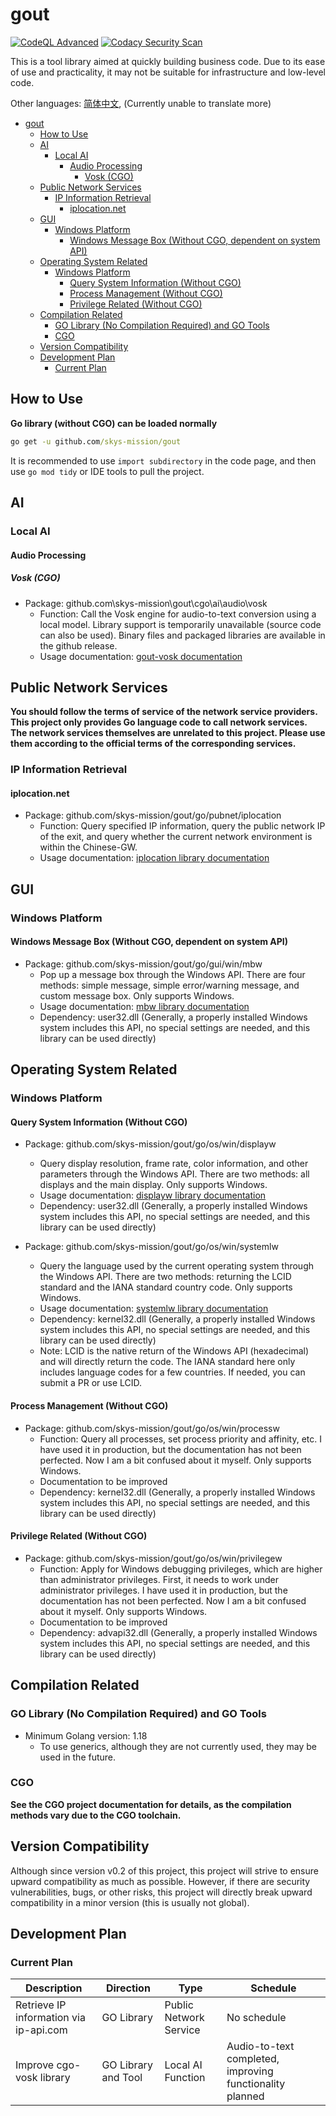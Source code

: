 # gout

[![CodeQL Advanced](https://github.com/skys-mission/gout/actions/workflows/codeql.yml/badge.svg)](https://github.com/skys-mission/gout/actions/workflows/codeql.yml)
[![Codacy Security Scan](https://github.com/skys-mission/gout/actions/workflows/codacy.yml/badge.svg)](https://github.com/skys-mission/gout/actions/workflows/codacy.yml)

This is a tool library aimed at quickly building business code. Due to its ease of use and practicality, it may not be
suitable for infrastructure and low-level code.

Other languages: [简体中文](README_zh.md), (Currently unable to translate more)

<!-- TOC -->
* [gout](#gout)
  * [How to Use](#how-to-use)
  * [AI](#ai)
    * [Local AI](#local-ai)
      * [Audio Processing](#audio-processing)
        * [Vosk (CGO)](#vosk-cgo)
  * [Public Network Services](#public-network-services)
    * [IP Information Retrieval](#ip-information-retrieval)
      * [iplocation.net](#iplocationnet)
  * [GUI](#gui)
    * [Windows Platform](#windows-platform)
      * [Windows Message Box (Without CGO, dependent on system API)](#windows-message-box-without-cgo-dependent-on-system-api)
  * [Operating System Related](#operating-system-related)
    * [Windows Platform](#windows-platform-1)
      * [Query System Information (Without CGO)](#query-system-information-without-cgo)
      * [Process Management (Without CGO)](#process-management-without-cgo)
      * [Privilege Related (Without CGO)](#privilege-related-without-cgo)
  * [Compilation Related](#compilation-related)
    * [GO Library (No Compilation Required) and GO Tools](#go-library-no-compilation-required-and-go-tools)
    * [CGO](#cgo)
  * [Version Compatibility](#version-compatibility)
  * [Development Plan](#development-plan)
    * [Current Plan](#current-plan)
<!-- TOC -->

## How to Use

**Go library (without CGO) can be loaded normally**

```cmd
go get -u github.com/skys-mission/gout
```

It is recommended to use `import subdirectory` in the code page, and then use `go mod tidy` or IDE tools to pull the
project.

## AI

### Local AI

#### Audio Processing

##### Vosk (CGO)

- Package: github.com\skys-mission\gout\cgo\ai\audio\vosk
    - Function: Call the Vosk engine for audio-to-text conversion using a local model. Library support is temporarily
      unavailable (source code can also be used). Binary files and packaged libraries are available in the github
      release.
    - Usage documentation: [gout-vosk documentation](cgo/ai/audio/vosk/README.md)

## Public Network Services

**You should follow the terms of service of the network service providers.
This project only provides Go language code to call network services. The network services themselves are unrelated to
this project. Please use them according to the official terms of the corresponding services.**

### IP Information Retrieval

#### iplocation.net

- Package: github.com/skys-mission/gout/go/pubnet/iplocation
    - Function: Query specified IP information, query the public network IP of the exit, and query whether the current
      network environment is within the Chinese-GW.
    - Usage documentation: [iplocation library documentation](go/pubnet/iplocation/README.md)

## GUI

### Windows Platform

#### Windows Message Box (Without CGO, dependent on system API)

- Package: github.com/skys-mission/gout/go/gui/win/mbw
    - Pop up a message box through the Windows API. There are four methods: simple message, simple error/warning
      message, and custom message box. Only supports Windows.
    - Usage documentation: [mbw library documentation](go/gui/win/mbw/README.md)
    - Dependency: user32.dll (Generally, a properly installed Windows system includes this API, no special settings are
      needed, and this library can be used directly)

## Operating System Related

### Windows Platform

#### Query System Information (Without CGO)

- Package: github.com/skys-mission/gout/go/os/win/displayw
    - Query display resolution, frame rate, color information, and other parameters through the Windows API. There are
      two methods: all displays and the main display. Only supports Windows.
    - Usage documentation: [displayw library documentation](go/os/win/displayw/README.md)
    - Dependency: user32.dll (Generally, a properly installed Windows system includes this API, no special settings are
      needed, and this library can be used directly)

- Package: github.com/skys-mission/gout/go/os/win/systemlw
    - Query the language used by the current operating system through the Windows API. There are two methods: returning
      the LCID standard and the IANA standard country code. Only supports Windows.
    - Usage documentation: [systemlw library documentation](go/os/win/systemlw/README.md)
    - Dependency: kernel32.dll (Generally, a properly installed Windows system includes this API, no special settings
      are needed, and this library can be used directly)
    - Note: LCID is the native return of the Windows API (hexadecimal) and will directly return the code. The IANA
      standard here only includes language codes for a few countries. If needed, you can submit a PR or use LCID.

#### Process Management (Without CGO)

- Package: github.com/skys-mission/gout/go/os/win/processw
    - Function: Query all processes, set process priority and affinity, etc. I have used it in production, but the
      documentation has not been perfected. Now I am a bit confused about it myself. Only supports Windows.
    - Documentation to be improved
    - Dependency: kernel32.dll (Generally, a properly installed Windows system includes this API, no special settings
      are needed, and this library can be used directly)

#### Privilege Related (Without CGO)

- Package: github.com/skys-mission/gout/go/os/win/privilegew
    - Function: Apply for Windows debugging privileges, which are higher than administrator privileges. First, it needs
      to work under administrator privileges. I have used it in production, but the documentation has not been
      perfected. Now I am a bit confused about it myself. Only supports Windows.
    - Documentation to be improved
    - Dependency: advapi32.dll (Generally, a properly installed Windows system includes this API, no special settings
      are needed, and this library can be used directly)

## Compilation Related

### GO Library (No Compilation Required) and GO Tools

- Minimum Golang version: 1.18
    - To use generics, although they are not currently used, they may be used in the future.

### CGO

**See the CGO project documentation for details, as the compilation methods vary due to the CGO toolchain.**

## Version Compatibility

Although since version v0.2 of this project, this project will strive to ensure upward compatibility as much as
possible. However, if there are security vulnerabilities, bugs, or other risks, this project will directly break upward
compatibility in a minor version (this is usually not global).

## Development Plan

### Current Plan

| Description                            | Direction           | Type                   | Schedule                                                 |
|----------------------------------------|---------------------|------------------------|----------------------------------------------------------|
| Retrieve IP information via ip-api.com | GO Library          | Public Network Service | No schedule                                              |
| Improve cgo-vosk library               | GO Library and Tool | Local AI Function      | Audio-to-text completed, improving functionality planned |